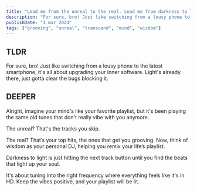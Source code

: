```yaml
---
title: "Lead me from the unreal to the real. Lead me from darkness to light, can?"
description: "For sure, bro! Just like switching from a lousy phone to the latest smartphone, it's all about upgrading your inner software, clear the bugs blocking it."
publishDate: "1 mar 2024"
tags: ["grooving", "unreal", "transcend", "mind", "wisdom"]
---
```


## TLDR

For sure, bro! Just like switching from a lousy phone to the latest smartphone, it's all about upgrading your inner software. Light's already there, just gotta clear the bugs blocking it.

## DEEPER

Alright, imagine your mind's like your favorite playlist, but it's been playing the same old tunes that don't really vibe with you anymore.

The unreal? That's the tracks you skip.

The real? That’s your top hits, the ones that get you grooving. Now, think of wisdom as your personal DJ, helping you remix your life’s playlist.

Darkness to light is just hitting the next track button until you find the beats that light up your soul.

It's about tuning into the right frequency where everything feels like it's in HD. Keep the vibes positive, and your playlist will be lit.
